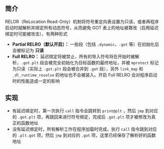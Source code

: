 ## 简介
RELOR（ReLocation Read-Only）机制将符号重定向表设置为只读，或者再程序启动时就解析并绑定所有动态符号，从而避免 GOT 表上的地址被篡改（启用延迟绑定时可能被攻击），有两种形式
- **Partial RELRO（默认开启）：** 一些段（包括 `.dynamic`、`.got` 等）在初始化后会被标记为 **只读**
- **Full RELRO：** 延迟绑定将被禁止，所有的导入符号将在开始时被解析，`.got.plt` 段会被完全初始化为目标函数的最终地址，并被 `mprotect` 标记为只读（实际上 `.got.plt` 段会被合并到 `.got` 段），另外 `link_map` 和 `_dl_runtime_resolve` 的地址也不会被装入。开启 Full RELRO 会对程序启动时的性能造成一定的影响
## 实现
- 有延迟绑定时，第一次执行 `call` 指令会跳转到 `print@plt` ，然后 `jmp` 到对应的 `.got.plt` 项，再跳回来进行符号绑定，完成后 `.got.plt` 项才被修改为真正的函数地址
- 没有延迟绑定时，所有解析工作在程序加载时完成，执行 `call` 指令跳到对应的 `.plt.got` 项，然后 `jmp` 到对应的 `.got` 项，这里已经保存了解析好的函数地址